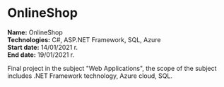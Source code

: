 # OnlineShop

<b>Name:</b> OnlineShop<br>
<b>Technologies:</b> C#, ASP.NET Framework, SQL, Azure<br>
<b>Start date:</b> 14/01/2021 r.<br>
<b>End date:</b> 19/01/2021 r.</br>

Final project in the subject "Web Applications", the scope of the subject includes .NET Framework technology, Azure cloud, SQL.<br>
